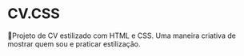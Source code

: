# CV.CSS
💼Projeto de CV estilizado com HTML e CSS. Uma maneira criativa de mostrar quem sou e praticar estilização.
